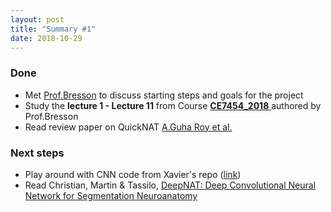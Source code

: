 ```yaml
---
layout: post
title: "Summary #1"
date: 2018-10-29
---
```


### Done
  * Met [Prof.Bresson](http://www.ntu.edu.sg/home/xbresson/) to discuss starting steps and goals for the project
  * Study the __lecture 1 - Lecture 11__ from Course [__CE7454_2018__ ](https://drive.google.com/drive/folders/1IoRo78E1sgDO7cO4W8i-VDDPXvoVVZG5)authored by Prof.Bresson
  * Read review paper on QuickNAT [A.Guha Roy et al.](https://arxiv.org/abs/1801.04161)
  
### Next steps
  * Play around with CNN code from Xavier's repo ([link](https://github.com/xbresson/CE7454_2018))
  * Read Christian, Martin & Tassilo, [DeepNAT: Deep Convolutional Neural Network for Segmentation Neuroanatomy](https://arxiv.org/abs/1702.08192)

